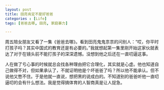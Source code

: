 ```yaml
---
layout: post
title: 田亮肯定不是好爸爸
categories : [Life]
tags: [爸爸去哪, 田亮, 家庭暴力]

---
```

周五陪女朋友又看了一集《爸爸去哪》。看到田亮鬼鬼祟祟的问别人：“哎，你平时打孩子吗？其实中国式的教育还是有必要的。”我就想起第一集里刚开始这家伙就表达了对于在镜头前不能打孩子的深深遗憾。没想到他之后还在一直叨逼这事。

人在做了亏心事的时候就总会找各种理由把它合理化，其实就是心虚。他也知道自己做得不对，但如果承认了，不就证明他是个坏爸爸了吗？所以他不能承认。但不说他又憋不住。于是他就一直说，想把黑的说成白的。不知道别的爸爸听他一直叨逼叨的会有什么想法。我是觉得搞体育的人智商真是让人捉急。
